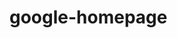 # google-homepage

<!--- From The Odin Project's [curriculum](http://www.theodinproject.com/courses/web-development-101/lessons/html-css) --->
